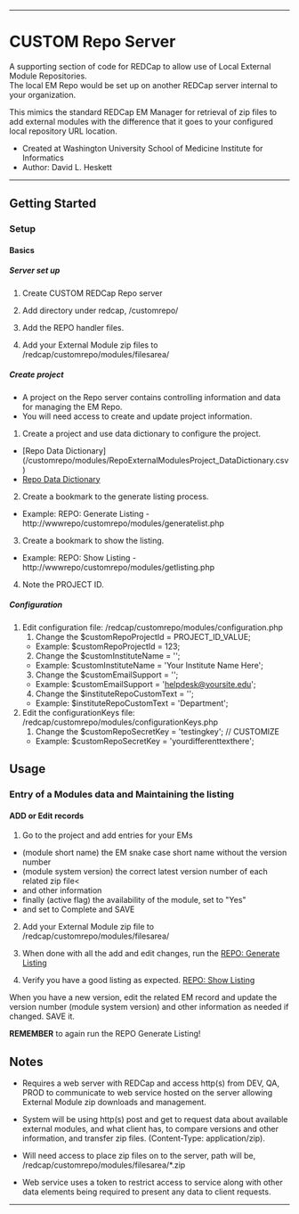 ********************************************************************************
# CUSTOM Repo Server

A supporting section of code for REDCap to allow use of Local External Module Repositories.  
The local EM Repo would be set up on another REDCap server internal to your organization.

This mimics the standard REDCap EM Manager for retrieval of zip files to add external modules with the difference that it goes to your configured local repository URL location.

* Created at Washington University School of Medicine Institute for Informatics
* Author: David L. Heskett

********************************************************************************

## Getting Started


### Setup

#### Basics

##### Server set up

1. Create CUSTOM REDCap Repo server

2. Add directory under redcap, /customrepo/  

3. Add the REPO handler files.

4. Add your External Module zip files to /redcap/customrepo/modules/filesarea/

##### Create project

* A project on the Repo server contains controlling information and data for 
managing the EM Repo.
* You will need access to create and update project information.

1. Create a project and use data dictionary to configure the project.  
* [Repo Data Dictionary] (/customrepo/modules/RepoExternalModulesProject_DataDictionary.csv) 
* <a href="/customrepo/modules/RepoExternalModulesProject_DataDictionary.csv">Repo Data Dictionary</a>

2. Create a bookmark to the generate listing process.
* Example: REPO: Generate Listing - http://wwwrepo/customrepo/modules/generatelist.php

3. Create a bookmark to show the listing.
* Example: REPO: Show Listing - http://wwwrepo/customrepo/modules/getlisting.php

4. Note the PROJECT ID.

##### Configuration

1. Edit configuration file: /redcap/customrepo/modules/configuration.php
	1. Change the $customRepoProjectId = PROJECT_ID_VALUE; 
	* Example: $customRepoProjectId = 123;
	2. Change the $customInstituteName = '';  
	* Example: $customInstituteName = 'Your Institute Name Here';
	3. Change the $customEmailSupport = '';  
	* Example: $customEmailSupport = 'helpdesk@yoursite.edu';
	4. Change the $instituteRepoCustomText = '';  
	* Example: $instituteRepoCustomText = 'Department';
2. Edit the configurationKeys file: /redcap/customrepo/modules/configurationKeys.php
	1. Change the $customRepoSecretKey = 'testingkey';  // CUSTOMIZE
	* Example: $customRepoSecretKey = 'yourdifferenttexthere';

## Usage

### Entry of a Modules data and Maintaining the listing

#### ADD or Edit records

1. Go to the project and add entries for your EMs 
* (module short name) the EM snake case short name without the version number
* (module system version) the correct latest version number of each related zip file<
* and other information
* finally (active flag) the availability of the module, set to "Yes"
* and set to Complete and SAVE

2. Add your External Module zip file to /redcap/customrepo/modules/filesarea/

3. When done with all the add and edit changes, run the <a href="/customrepo/modules/generatelist.php" target="_blank">REPO: Generate Listing</a>

4. Verify you have a good listing as expected.  <a href="/customrepo/modules/getlisting.php" target="_blank">REPO: Show Listing</a>

When you have a new version, edit the related EM record and update the version number (module system version) and other information as needed if changed. SAVE it.

**REMEMBER** to again run the REPO Generate Listing!

## Notes
* Requires a web server with REDCap and access http(s) from DEV, QA, PROD 
to communicate to web service hosted on the server allowing External Module
zip downloads and management.  

* System will be using http(s) post and get to request data about available external 
modules, and what client has, to compare versions and other information, and 
transfer zip files. (Content-Type: application/zip).

* Will need access to place zip files on to the server, 
path will be, /redcap/customrepo/modules/filesarea/*.zip

* Web service uses a token to restrict access to service along with other data elements 
being required to present any data to client requests.

********************************************************************************
